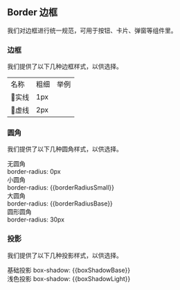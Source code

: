 <script>
  import bus from '../../bus';
  import { ACTION_USER_CONFIG_UPDATE } from '../../components/theme/constant.js';
  const varMap = {
    '$box-shadow-light': 'boxShadowLight',
    '$box-shadow-base': 'boxShadowBase',
    '$border-radius-base': 'borderRadiusBase',
    '$border-radius-small': 'borderRadiusSmall'
  };
  const original = {
    boxShadowLight: '0 2px 12px 0 rgba(0, 0, 0, 0.1)',
    boxShadowBase: '0 2px 4px rgba(0, 0, 0, .12), 0 0 6px rgba(0, 0, 0, .04)',
    borderRadiusBase: '4px',
    borderRadiusSmall: '2px'
  }
  export default {
    created() {
      bus.$on(ACTION_USER_CONFIG_UPDATE, this.setGlobal);
    },
    mounted() {
      this.setGlobal();
    },
    methods: {
      setGlobal() {
        if (window.userThemeConfig) {
          this.global = window.userThemeConfig.global;
        }
      }
    },
    data() {
      return {
        global: {},
        boxShadowLight: '',
        boxShadowBase: '',
        borderRadiusBase: '',
        borderRadiusSmall: ''
      }
    },
    watch: {
      global: {
        immediate: true,
        handler(value) {
          Object.keys(varMap).forEach((c) => {
            if (value[c]) {
              this[varMap[c]] = value[c]
            } else {
              this[varMap[c]] = original[varMap[c]]
            }
          });
        }
      }
    }
  }
</script>

## Border 边框

我们对边框进行统一规范，可用于按钮、卡片、弹窗等组件里。

### 边框

我们提供了以下几种边框样式，以供选择。

<table class="demo-border">
  <tbody>
    <tr>
      <td class="text">名称</td>
      <td class="text">粗细</td>
      <td class="line">举例</td>
    </tr>
    <tr>
      <td class="text">实线</td>
      <td class="text">1px</td>
      <td class="line">
        <div></div>
      </td>
    </tr>
    <tr>
      <td class="text">虚线</td>
      <td class="text">2px</td>
      <td class="line">
        <div class="dashed"></div>
      </td>
    </tr>
  </tbody>
</table>

### 圆角

我们提供了以下几种圆角样式，以供选择。

<el-row :gutter="12" class="demo-radius">
  <el-col :span="6" :xs="{span: 12}">
    <div class="title">无圆角</div>
    <div class="value">border-radius: 0px</div>
    <div class="radius"></div>
  </el-col>
  <el-col :span="6" :xs="{span: 12}">
    <div class="title">小圆角</div>
    <div class="value">border-radius: {{borderRadiusSmall}}</div>
    <div 
      class="radius" 
      :style="{ borderRadius: borderRadiusSmall }"
    ></div>
  </el-col>
  <el-col :span="6" :xs="{span: 12}">
    <div class="title">大圆角</div>
    <div class="value">border-radius: {{borderRadiusBase}}</div>
    <div 
      class="radius"
      :style="{ borderRadius: borderRadiusBase }"
    ></div>
  </el-col>
  <el-col :span="6" :xs="{span: 12}">
    <div class="title">圆形圆角</div>
    <div class="value">border-radius: 30px</div>
    <div class="radius radius-30"></div>
  </el-col>
</el-row>

### 投影

我们提供了以下几种投影样式，以供选择。

<div 
class="demo-shadow"
:style="{ boxShadow: boxShadowBase }"
></div>
<span class="demo-shadow-text">基础投影 box-shadow: {{boxShadowBase}}</span>

<div 
class="demo-shadow"
:style="{ boxShadow: boxShadowLight }"
></div>
<span class="demo-shadow-text">浅色投影 box-shadow: {{boxShadowLight}}</span>
